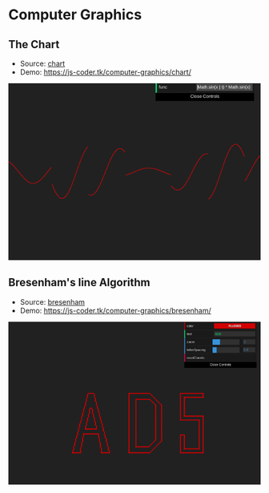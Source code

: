 # Computer Graphics

## The Chart

- Source: [chart](./chart)
- Demo: https://js-coder.tk/computer-graphics/chart/

![The Chart Example](./chart/src/assets/chart.png)

## Bresenham's line Algorithm

- Source: [bresenham](./bresenham)
- Demo: https://js-coder.tk/computer-graphics/bresenham/

![The Bresenham Example](./bresenham/src/assets/bresenham.png)
